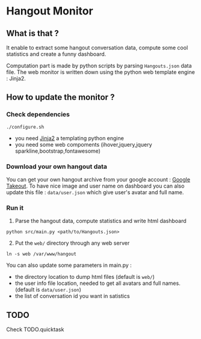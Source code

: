 Hangout Monitor
===============

What is that ?
--------------

It enable to extract some hangout conversation data, compute some cool statistics and create a funny dashboard.

Computation part is made by python scripts by parsing `Hangouts.json` data file. The web monitor is written down using the python web template engine : Jinja2.

How to update the monitor ?
---------------------------

### Check dependencies

    ./configure.sh

  * you need [Jinja2](http://jinja.pocoo.org/docs/dev/) a templating python engine
  * you need some web compoments (ihover,jquery,jquery sparkline,bootstrap,fontawesome)

### Download your own hangout data

You can get your own hangout archive from your google account : [Google Takeout](https://www.google.com/settings/takeout).
To have nice image and user name on dashboard you can also update this file : `data/user.json` which give user's avatar and full name.

### Run it

  1.  Parse the hangout data, compute statistics and write html dashboard
      
    python src/main.py <path/to/Hangouts.json> 

  2.  Put the `web/` directory through any web server
  
    ln -s web /var/www/hangout

You can also update some parameters in main.py :

  * the directory location to dump html files (default is `web/`)
  * the user info file location, needed to get all avatars and full names. (default is `data/user.json`)
  * the list of conversation id you want in satistics

TODO
----

Check TODO.quicktask
